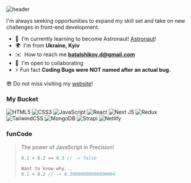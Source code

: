 ![header](https://capsule-render.vercel.app/api?type=waving&color=auto&height=220&section=header&text=Hi,%20My%20name%20is%20Dima&fontSize=56&animation=fadeIn&fontAlignY=38&desc=Welcome%20to%20my%20GitHub%20profile!&descAlignY=51&descAlign=62)
<br>

I'm always seeking opportunities to expand my skill set and take on new challenges in front-end development.
- 🧠  I’m currently learning to become Astronaut! <a href="https://astro.build/" target="blank">Astronaut</a>!
- 🌍  I'm from **Ukraine, Kyiv**
- ✉️  How to reach me **batalshikov.d@gmail.com**
- 🤝  I'm open to collaborating
- ⚡ Fun fact **Coding Bugs were NOT named after an actual bug.**

😎 Do not miss visiting my <a href="https://batalshikov.com" target="blank">website</a>!

### My Bucket
![HTML5](https://img.shields.io/badge/html5-%23E34F26.svg?style=for-the-badge&logo=html5&logoColor=white) ![CSS3](https://img.shields.io/badge/css3-%231572B6.svg?style=for-the-badge&logo=css3&logoColor=white) ![JavaScript](https://img.shields.io/badge/javascript-%23323330.svg?style=for-the-badge&logo=javascript&logoColor=%23F7DF1E) ![React](https://img.shields.io/badge/react-%2320232a.svg?style=for-the-badge&logo=react&logoColor=%2361DAFB)  ![Next JS](https://img.shields.io/badge/Next-black?style=for-the-badge&logo=next.js&logoColor=white) ![Redux](https://img.shields.io/badge/redux-%23593d88.svg?style=for-the-badge&logo=redux&logoColor=white) ![TailwindCSS](https://img.shields.io/badge/tailwindcss-%2338B2AC.svg?style=for-the-badge&logo=tailwind-css&logoColor=white) ![MongoDB](https://img.shields.io/badge/MongoDB-%234ea94b.svg?style=for-the-badge&logo=mongodb&logoColor=white) ![Strapi](https://img.shields.io/badge/strapi-%232E7EEA.svg?style=for-the-badge&logo=strapi&logoColor=white) ![Netlify](https://img.shields.io/badge/netlify-%23000000.svg?style=for-the-badge&logo=netlify&logoColor=#00C7B7) 

<!-- Icons generated using GPRM ( https://gprm.itsvg.in ) -->

### funCode
> The power of JavaScript in Precision!
> ```js
> 0.1 + 0.2 == 0.3 // -> false
> 
> Want to know why...
> 0.1 + 0.2 // -> 0.30000000000000004
> ```

